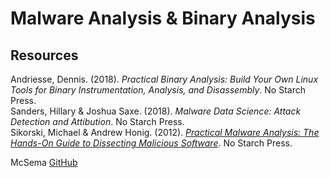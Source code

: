 # Malware Analysis & Binary Analysis



## Resources

Andriesse, Dennis. (2018). _Practical Binary Analysis: Build Your Own Linux Tools for Binary Instrumentation, Analysis, and Disassembly_. No Starch Press.<br>
Sanders, Hillary & Joshua Saxe. (2018). _Malware Data Science: Attack Detection and Attibution_. No Starch Press.<br>
Sikorski, Michael & Andrew Honig. (2012). [_Practical Malware Analysis: The Hands-On Guide to Dissecting Malicious Software_](https://tankandsiko.wordpress.com). No Starch Press.<br>

McSema [GitHub](https://github.com/lifting-bits/mcsema)<br>
